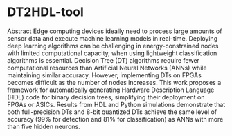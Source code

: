 # DT2HDL-tool
Abstract
Edge computing devices ideally need to process large amounts of sensor data and execute machine learning models in real-time. Deploying deep learning algorithms can be challenging in energy-constrained nodes with limited computational capacity, when using lightweight classification algorithms is essential. Decision Tree (DT) algorithms require fewer computational resources than Artificial Neural Networks (ANNs) while maintaining similar accuracy. However, implementing DTs on FPGAs becomes difficult as the number of nodes increases. This work proposes a framework for automatically generating Hardware Description Language (HDL) code for binary decision trees, simplifying their deployment on FPGAs or ASICs. Results from HDL and Python simulations demonstrate that both full-precision DTs and 8-bit quantized DTs achieve the same level of accuracy (99\% for detection and 81\% for classification) as ANNs with more than five hidden neurons.